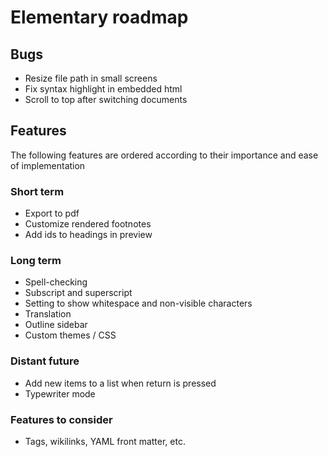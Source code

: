 # Elementary roadmap

## Bugs

- Resize file path in small screens
- Fix syntax highlight in embedded html
- Scroll to top after switching documents

## Features

The following features are ordered according to their importance and ease of implementation

### Short term

- Export to pdf
- Customize rendered footnotes
- Add ids to headings in preview

### Long term

- Spell-checking
- Subscript and superscript
- Setting to show whitespace and non-visible characters
- Translation
- Outline sidebar
- Custom themes / CSS

### Distant future

- Add new items to a list when return is pressed
- Typewriter mode

### Features to consider

- Tags, wikilinks, YAML front matter, etc.
